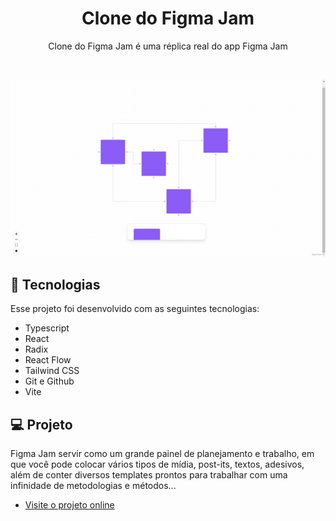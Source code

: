 <h1 align="center">Clone do  Figma Jam</h1>

<p align="center">Clone do Figma Jam é uma réplica real do app Figma Jam <br/>
</p>

<br>

<p align="center">
  <img alt="Figma app" src="figma.png" width="100%" height="70%">
</p>

## 🚀 Tecnologias

Esse projeto foi desenvolvido com as seguintes tecnologias:

- Typescript
- React 
- Radix
- React Flow
- Tailwind CSS
- Git e Github
- Vite

## 💻 Projeto

Figma Jam servir como um grande painel de planejamento e trabalho, em que você pode colocar vários tipos de mídia, post-its, textos, adesivos, além de conter diversos templates prontos para trabalhar com uma infinidade de metodologias e métodos...

- [Visite o projeto online](https://figma-ui-ten.vercel.app/)
